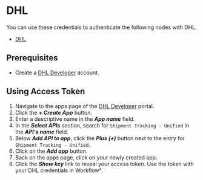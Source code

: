 # DHL

You can use these credentials to authenticate the following nodes with DHL.
- [DHL](/workflow/integrations/nodes/n8n-nodes-base.dhl/)

## Prerequisites

- Create a [DHL Developer](https://developer.dhl.com/user/register) account.

## Using Access Token

1. Navigate to the apps page of the [DHL Developer](https://developer.dhl.com/user/apps) portal.
2. Click the ***+ Create App*** button.
3. Enter a descriptive name in the ***App name*** field.
4. In the ***Select APIs*** section, search for `Shipment Tracking - Unified` in the ***API's name*** field.
5. Below ***Add API to app***, click the ***Plus (+)*** button next to the entry for `Shipment Tracking - Unified`.
6. Click on the ***Add app*** button.
7. Back on the apps page, click on your newly created app.
8. Click the ***Show key*** link to reveal your access token. Use the token with your DHL credentials in Workflow².
